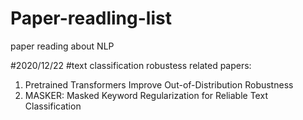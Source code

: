 # Paper-readling-list
paper reading about NLP


#2020/12/22
#text classification robustess related papers:
1. Pretrained Transformers Improve Out-of-Distribution Robustness
2. MASKER: Masked Keyword Regularization for Reliable Text Classification
